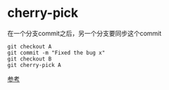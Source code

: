 
# cherry-pick

在一个分支commit之后，另一个分支要同步这个commit
```
git checkout A
git commit -m "Fixed the bug x"
git checkout B
git cherry-pick A
```

[参考](http://stackoverflow.com/questions/7259135/git-commit-to-multiple-branches-at-the-same-time/18529576#18529576)
